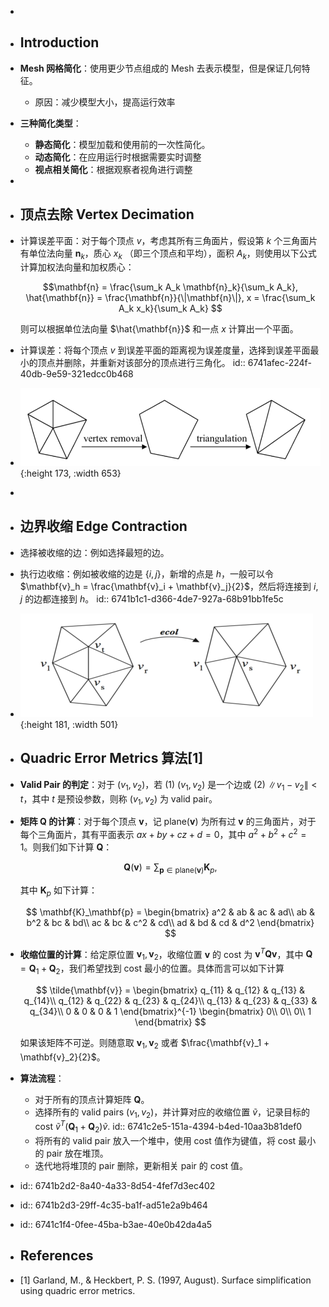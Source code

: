 -
- ## Introduction
- **Mesh 网格简化**：使用更少节点组成的 Mesh 去表示模型，但是保证几何特征。
	- 原因：减少模型大小，提高运行效率
- **三种简化类型**：
	- **静态简化**：模型加载和使用前的一次性简化。
	- **动态简化**：在应用运行时根据需要实时调整
	- **视点相关简化**：根据观察者视角进行调整
-
- ## 顶点去除 Vertex Decimation
- 计算误差平面：对于每个顶点 $v$，考虑其所有三角面片，假设第 $k$ 个三角面片有单位法向量 $\mathbf{n}_k$，质心 $x_k$ （即三个顶点和平均），面积 $A_k$，则使用以下公式计算加权法向量和加权质心：
  
  $$\mathbf{n} = \frac{\sum_k A_k \mathbf{n}_k}{\sum_k A_k}, \hat{\mathbf{n}} = \frac{\mathbf{n}}{\|\mathbf{n}\|}, x = \frac{\sum_k A_k x_k}{\sum_k A_k} $$
  
  则可以根据单位法向量 $\hat{\mathbf{n}}$ 和一点 $x$ 计算出一个平面。
- 计算误差：将每个顶点 $v$ 到误差平面的距离视为误差度量，选择到误差平面最小的顶点并删除，并重新对该部分的顶点进行三角化。
  id:: 6741afec-224f-40db-9e59-321edcc0b468
- ![image.png](../assets/image_1732358399157_0.png){:height 173, :width 653}
-
- ## 边界收缩 Edge Contraction
- 选择被收缩的边：例如选择最短的边。
- 执行边收缩：例如被收缩的边是 $\{i, j\}$，新增的点是 $h$，一般可以令 $\mathbf{v}_h = \frac{\mathbf{v}_i + \mathbf{v}_j}{2}$，然后将连接到 $i,j$ 的边都连接到 $h$。
  id:: 6741b1c1-d366-4de7-927a-68b91bb1fe5c
- ![image.png](../assets/image_1732358829820_0.png){:height 181, :width 501}
- ## Quadric Error Metrics 算法[1]
- **Valid Pair 的判定**：对于 $(v_1, v_2)$，若 (1) $(v_1, v_2)$ 是一个边或 (2) $\|v_1 - v_2\| < t$，其中 $t$ 是预设参数，则称 $(v_1, v_2)$ 为 valid pair。
- **矩阵 Q 的计算**：对于每个顶点 $\mathbf{v}$，记 $\mathrm{plane}(\mathbf{v})$ 为所有过 $\mathbf{v}$ 的三角面片，对于每个三角面片，其有平面表示 $ax + by + cz + d = 0$，其中 $a^2 + b^2 + c^2 = 1$。则我们如下计算 $\mathbf{Q}$：
  
  $$ \mathbf{Q}(\mathbf{v}) = \sum_{\mathbf{p} \in \mathrm{plane}(\mathbf{v})} \mathbf{K}_p, $$
  
  其中 $\mathbf{K}_p$ 如下计算：
  
  $$ \mathbf{K}_\mathbf{p} = \begin{bmatrix} 
  	a^2 & ab & ac & ad\\
  	ab & b^2 & bc & bd\\
  	ac & bc & c^2 & cd\\
  	ad & bd & cd & d^2
  \end{bmatrix}  $$
- **收缩位置的计算**：给定原位置 $\mathbf{v}_1, \mathbf{v}_2$，收缩位置 $\mathbf{v}$ 的 cost 为 $\mathbf{v}^T \mathbf{Q} \mathbf{v}$，其中 $\mathbf{Q} = \mathbf{Q}_1 + \mathbf{Q}_2$，我们希望找到 cost 最小的位置。具体而言可以如下计算
  
  $$
  \tilde{\mathbf{v}} = \begin{bmatrix} 
  q_{11} & q_{12} & q_{13} & q_{14}\\
  q_{12} & q_{22} & q_{23} & q_{24}\\
  q_{13} & q_{23} & q_{33} & q_{34}\\
  0 & 0 & 0 & 1
  \end{bmatrix}^{-1} 
  \begin{bmatrix} 
  0\\
  0\\
  0\\
  1
  \end{bmatrix} 
  $$
  
  如果该矩阵不可逆。则随意取 $\mathbf{v}_1, \mathbf{v}_2$ 或者 $\frac{\mathbf{v}_1 + \mathbf{v}_2}{2}$。
- **算法流程**：
	- 对于所有的顶点计算矩阵 $\mathbf{Q}$。
	- 选择所有的 valid pairs $(v_1, v_2)$，并计算对应的收缩位置 $\tilde{v}$，记录目标的 cost $\tilde{v}^T (\mathbf{Q}_1 + \mathbf{Q}_2) \tilde{v}$.
	  id:: 6741c2e5-151a-4394-b4ed-10aa3b81def0
	- 将所有的 valid pair 放入一个堆中，使用 cost 值作为键值，将 cost 最小的 pair 放在堆顶。
	- 迭代地将堆顶的 pair 删除，更新相关 pair 的 cost 值。
- id:: 6741b2d2-8a40-4a33-8d54-4fef7d3ec402
- id:: 6741b2d3-29ff-4c35-ba1f-ad51e2a9b464
- id:: 6741c1f4-0fee-45ba-b3ae-40e0b42da4a5
- ## References
- [1] Garland, M., & Heckbert, P. S. (1997, August). Surface simplification using quadric error metrics.